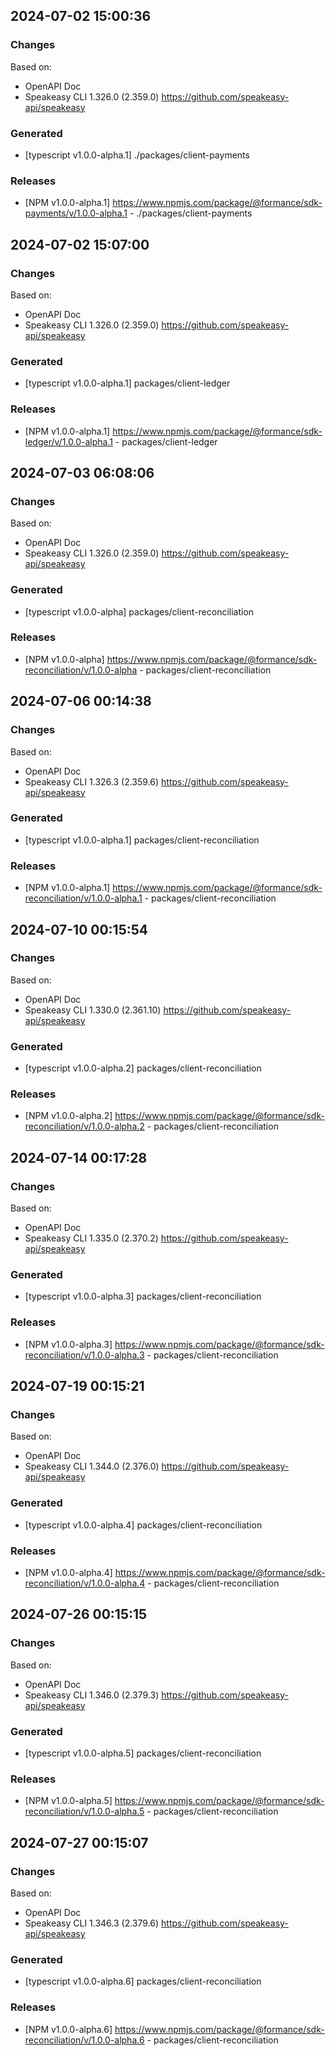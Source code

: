 

## 2024-07-02 15:00:36
### Changes
Based on:
- OpenAPI Doc  
- Speakeasy CLI 1.326.0 (2.359.0) https://github.com/speakeasy-api/speakeasy
### Generated
- [typescript v1.0.0-alpha.1] ./packages/client-payments
### Releases
- [NPM v1.0.0-alpha.1] https://www.npmjs.com/package/@formance/sdk-payments/v/1.0.0-alpha.1 - ./packages/client-payments

## 2024-07-02 15:07:00
### Changes
Based on:
- OpenAPI Doc  
- Speakeasy CLI 1.326.0 (2.359.0) https://github.com/speakeasy-api/speakeasy
### Generated
- [typescript v1.0.0-alpha.1] packages/client-ledger
### Releases
- [NPM v1.0.0-alpha.1] https://www.npmjs.com/package/@formance/sdk-ledger/v/1.0.0-alpha.1 - packages/client-ledger

## 2024-07-03 06:08:06
### Changes
Based on:
- OpenAPI Doc  
- Speakeasy CLI 1.326.0 (2.359.0) https://github.com/speakeasy-api/speakeasy
### Generated
- [typescript v1.0.0-alpha] packages/client-reconciliation
### Releases
- [NPM v1.0.0-alpha] https://www.npmjs.com/package/@formance/sdk-reconciliation/v/1.0.0-alpha - packages/client-reconciliation

## 2024-07-06 00:14:38
### Changes
Based on:
- OpenAPI Doc  
- Speakeasy CLI 1.326.3 (2.359.6) https://github.com/speakeasy-api/speakeasy
### Generated
- [typescript v1.0.0-alpha.1] packages/client-reconciliation
### Releases
- [NPM v1.0.0-alpha.1] https://www.npmjs.com/package/@formance/sdk-reconciliation/v/1.0.0-alpha.1 - packages/client-reconciliation

## 2024-07-10 00:15:54
### Changes
Based on:
- OpenAPI Doc  
- Speakeasy CLI 1.330.0 (2.361.10) https://github.com/speakeasy-api/speakeasy
### Generated
- [typescript v1.0.0-alpha.2] packages/client-reconciliation
### Releases
- [NPM v1.0.0-alpha.2] https://www.npmjs.com/package/@formance/sdk-reconciliation/v/1.0.0-alpha.2 - packages/client-reconciliation

## 2024-07-14 00:17:28
### Changes
Based on:
- OpenAPI Doc  
- Speakeasy CLI 1.335.0 (2.370.2) https://github.com/speakeasy-api/speakeasy
### Generated
- [typescript v1.0.0-alpha.3] packages/client-reconciliation
### Releases
- [NPM v1.0.0-alpha.3] https://www.npmjs.com/package/@formance/sdk-reconciliation/v/1.0.0-alpha.3 - packages/client-reconciliation

## 2024-07-19 00:15:21
### Changes
Based on:
- OpenAPI Doc  
- Speakeasy CLI 1.344.0 (2.376.0) https://github.com/speakeasy-api/speakeasy
### Generated
- [typescript v1.0.0-alpha.4] packages/client-reconciliation
### Releases
- [NPM v1.0.0-alpha.4] https://www.npmjs.com/package/@formance/sdk-reconciliation/v/1.0.0-alpha.4 - packages/client-reconciliation

## 2024-07-26 00:15:15
### Changes
Based on:
- OpenAPI Doc  
- Speakeasy CLI 1.346.0 (2.379.3) https://github.com/speakeasy-api/speakeasy
### Generated
- [typescript v1.0.0-alpha.5] packages/client-reconciliation
### Releases
- [NPM v1.0.0-alpha.5] https://www.npmjs.com/package/@formance/sdk-reconciliation/v/1.0.0-alpha.5 - packages/client-reconciliation

## 2024-07-27 00:15:07
### Changes
Based on:
- OpenAPI Doc  
- Speakeasy CLI 1.346.3 (2.379.6) https://github.com/speakeasy-api/speakeasy
### Generated
- [typescript v1.0.0-alpha.6] packages/client-reconciliation
### Releases
- [NPM v1.0.0-alpha.6] https://www.npmjs.com/package/@formance/sdk-reconciliation/v/1.0.0-alpha.6 - packages/client-reconciliation